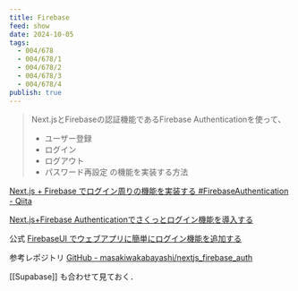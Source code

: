 ```yaml
---
title: Firebase
feed: show
date: 2024-10-05
tags:
  - 004/678
  - 004/678/1
  - 004/678/2
  - 004/678/3
  - 004/678/4
publish: true
---
```


> Next.jsとFirebaseの認証機能であるFirebase Authenticationを使って、
> - ユーザー登録
> - ログイン
> - ログアウト
> - パスワード再設定
>の機能を実装する方法

[Next.js + Firebase でログイン周りの機能を実装する #FirebaseAuthentication - Qiita](https://qiita.com/masakiwakabayashi/items/741998ed5b830d8f3707)

[Next.js+Firebase Authenticationでさくっとログイン機能を導入する](https://zenn.dev/denham/articles/27ff0c61878644)

公式 [FirebaseUI でウェブアプリに簡単にログイン機能を追加する](https://firebase.google.com/docs/auth/web/firebaseui?hl=ja)

参考レポジトリ
[GitHub - masakiwakabayashi/nextjs\_firebase\_auth](https://github.com/masakiwakabayashi/nextjs_firebase_auth)




[[Supabase]] も合わせて見ておく．